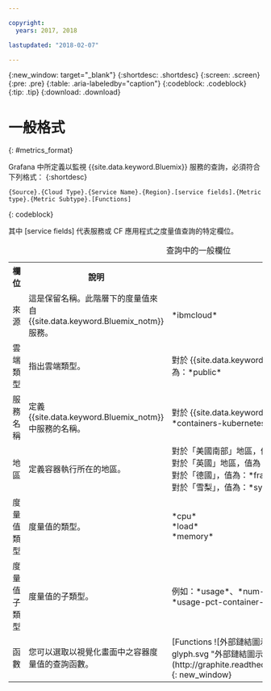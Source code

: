 ```yaml
---

copyright:
  years: 2017, 2018

lastupdated: "2018-02-07"

---
```


{:new_window: target="_blank"}
{:shortdesc: .shortdesc}
{:screen: .screen}
{:pre: .pre}
{:table: .aria-labeledby="caption"}
{:codeblock: .codeblock}
{:tip: .tip}
{:download: .download}


# 一般格式
{: #metrics_format}

Grafana 中所定義以監視 {{site.data.keyword.Bluemix}} 服務的查詢，必須符合下列格式：
{:shortdesc}

```
{Source}.{Cloud Type}.{Service Name}.{Region}.[service fields].{Metric type}.{Metric Subtype}.[Functions]
```
{: codeblock}

其中 [service fields] 代表服務或 CF 應用程式之度量值查詢的特定欄位。 

<table>
  <caption>查詢中的一般欄位</caption>
  <tr>
    <th>欄位</th>
	<th>說明</th>
	<th>值</th>
  </tr>
  <tr>
    <td>來源</td>
	<td>這是保留名稱。此階層下的度量值來自 {{site.data.keyword.Bluemix_notm}} 服務。</td>
	<td>*ibmcloud*</td>
  </tr>
  <tr>
    <td>雲端類型</td>
	<td>指出雲端類型。</td>
	<td>對於 {{site.data.keyword.Bluemix_notm}} 公用雲端，值為：*public*</td>
  </tr>
  <tr>
    <td>服務名稱</td>
	  <td>定義 {{site.data.keyword.Bluemix_notm}} 中服務的名稱。</td>
	  <td>對於 {{site.data.keyword.containershort}}，值為：*containers-kubernetes*</td>
  </tr>
  <tr>
    <td>地區</td>
	  <td>定義容器執行所在的地區。</td>
	  <td>對於「美國南部」地區，值為：*us-south* <br>對於「英國」地區，值為：*united-kingdom*  <br>對於「德國」，值為：*frankfurt* <br>對於「雪梨」，值為：*sydney* </td>
  </tr>
  <tr>
    <td>度量值類型</td>
	<td>度量值的類型。</td>
	<td>*cpu* <br>*load* <br>*memory*</td>
  </tr>
  <tr>
    <td>度量值子類型</td>
	<td>度量值的子類型。</td>
	<td>例如：*usage*、*num-cores*、*usage-pct*、*usage-pct-container-requested*</td>
  </tr>
  <tr>
    <td>函數</td>
    <td>您可以選取以視覺化畫面中之容器度量值的查詢函數。</td>
    <td>[Functions ![外部鏈結圖示](../../../icons/launch-glyph.svg "外部鏈結圖示")](http://graphite.readthedocs.io/en/latest/functions.html){: new_window}</td>
   </tr>
</table>




